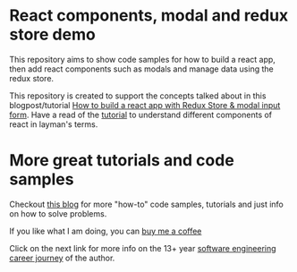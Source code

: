 # React components, modal and redux store demo

This repository aims to show code samples for how to build a react app, then add react components such as modals and manage data using the redux store.

This repository is created to support the concepts talked about in this blogpost/tutorial [How to build a react app with Redux Store & modal input form]. Have a read of the [tutorial] to understand different components of react in layman's terms.

# More great tutorials and code samples
Checkout [this blog] for more "how-to" code samples, tutorials and just info on how to solve problems.

If you like what I am doing, you can [buy me a coffee]

Click on the next link for more info on the 13+ year [software engineering career journey] of the author.

[buy me a coffee]: https://www.buymeacoffee.com/bhumansoni
[software engineering career journey]: https://mydaytodo.com/the-3-stages-of-a-software-engineering-career/
[this blog]: https://mydaytodo.com/blog/
[How to build a react app with Redux Store & modal input form]: https://mydaytodo.com/how-to-build-react-app-redux-store-modal/
[tutorial]: https://mydaytodo.com/how-to-build-react-app-redux-store-modal/

